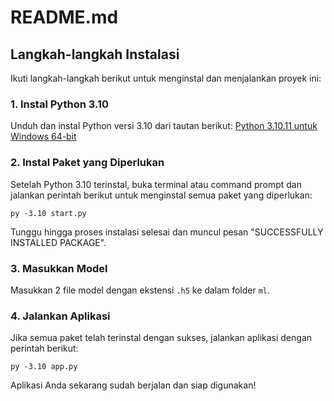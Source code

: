 # README.md

## Langkah-langkah Instalasi

Ikuti langkah-langkah berikut untuk menginstal dan menjalankan proyek ini:

### 1. Instal Python 3.10

Unduh dan instal Python versi 3.10 dari tautan berikut:
[Python 3.10.11 untuk Windows 64-bit](https://www.python.org/ftp/python/3.10.11/python-3.10.11-amd64.exe)

### 2. Instal Paket yang Diperlukan

Setelah Python 3.10 terinstal, buka terminal atau command prompt dan jalankan perintah berikut untuk menginstal semua paket yang diperlukan:

```
py -3.10 start.py
```

Tunggu hingga proses instalasi selesai dan muncul pesan "SUCCESSFULLY INSTALLED PACKAGE".

### 3. Masukkan Model

Masukkan 2 file model dengan ekstensi `.h5` ke dalam folder `ml`.

### 4. Jalankan Aplikasi

Jika semua paket telah terinstal dengan sukses, jalankan aplikasi dengan perintah berikut:

```
py -3.10 app.py
```

Aplikasi Anda sekarang sudah berjalan dan siap digunakan!
